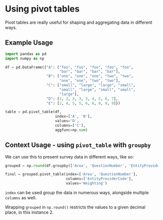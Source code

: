 # Using pivot tables

Pivot tables are really useful for shaping and aggregating data in different ways.

## Example Usage

```python
import pandas as pd
import numpy as np

df = pd.DataFrame({"A": ["foo", "foo", "foo", "foo", "foo",
                         "bar", "bar", "bar", "bar"],
                   "B": ["one", "one", "one", "two", "two",
                         "one", "one", "two", "two"],
                   "C": ["small", "large", "large", "small",
                         "small", "large", "small", "small",
                         "large"],
                   "D": [1, 2, 2, 3, 3, 4, 5, 6, 7],
                   "E": [2, 4, 5, 5, 6, 6, 8, 9, 9]})

table = pd.pivot_table(df,
                       index=['A', 'B'],
                       values='D',
                       columns=['C'],
                       aggfunc=np.sum)
```

## Context Usage - using `pivot_table` with `groupby`

We can use this to present survey data in different ways, like so:

```python
grouped = np.round(df.groupby(['Area', 'QuestionNumber', 'EntityProviderCode'])['Weighting'].agg(np.mean),2).reset_index()

final = grouped.pivot_table(index=['Area', 'QuestionNumber'],
                            columns=['EntityProviderCode'],
                            values='Weighting')
```

`index` can be used group the data in numerous ways, alongside multiple `columns` as well.

Wrapping `grouped` in `np.round()` restricts the values to a given decimal place, in this instance 2.

